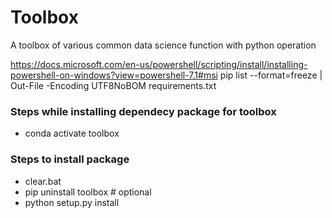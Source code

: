 # Toolbox
A toolbox of various common data science function with python operation

https://docs.microsoft.com/en-us/powershell/scripting/install/installing-powershell-on-windows?view=powershell-7.1#msi
pip list --format=freeze | Out-File -Encoding UTF8NoBOM requirements.txt

### Steps while installing dependecy package for toolbox
- conda activate toolbox

### Steps to install package
- clear.bat
- pip uninstall toolbox # optional
- python setup.py install
